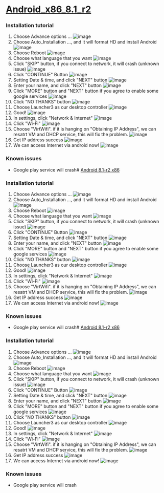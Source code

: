 # [Android_x86_8.1_r2](http://rwthaachen.dl.osdn.jp/android-x86/69704/android-x86-8.1-r2.iso)
### Installation tutorial
1. Choose Advance options ...
![image](https://github.com)
2. Choose Auto_Installation ..., and it will format HD and install Android
![image](https://github.com)
3. Choose Reboot
![image](https://github.com)
4. Choose what language that you want
![image](https://github.com)
5. Click "SKIP" button, if you connect to network, it will crash (unknown issue)
![image](https://github.com)
6. Click "CONTINUE" Button
![image](https://github.com)
7. Setting Date & time, and click "NEXT" button
![image](https://github.com)
8. Enter your name, and click "NEXT" button
![image](https://github.com)
9. Click "MORE" button and "NEXT" button if you agree to enable some google services
![image](https://github.com)
10. Click "NO THANKS" button
![image](https://github.com)
11. Choose Launcher3 as our desktop controller
![image](https://github.com)
12. Good!
![image](https://github.com)
13. In settings, click "Network & Internet"
![image](https://github.com)
14. Click "Wi-Fi"
![image](https://github.com)
15. Choose "VirtWifi". if it is hanging on "Obtaining IP Address", we can resatrt VM and DHCP service, this will fix the problem.
![image](https://github.com)
16. Get IP address success
![image](https://github.com)
17. We can access Internet via android now!
![image](https://github.com)
### Known issues
* Google play service will crash# [Android 8.1-r2 x86](http://rwthaachen.dl.osdn.jp/android-x86/69704/android-x86-8.1-r2.iso)
### Installation tutorial
1. Choose Advance options ...
![image](https://github.com)
2. Choose Auto_Installation ..., and it will format HD and install Android
![image](https://github.com)
3. Choose Reboot
![image](https://github.com)
4. Choose what language that you want
![image](https://github.com)
5. Click "SKIP" button, if you connect to network, it will crash (unknown issue)
![image](https://github.com)
6. Click "CONTINUE" Button
![image](https://github.com)
7. Setting Date & time, and click "NEXT" button
![image](https://github.com)
8. Enter your name, and click "NEXT" button
![image](https://github.com)
9. Click "MORE" button and "NEXT" button if you agree to enable some google services
![image](https://github.com)
10. Click "NO THANKS" button
![image](https://github.com)
11. Choose Launcher3 as our desktop controller
![image](https://github.com)
12. Good!
![image](https://github.com)
13. In settings, click "Network & Internet"
![image](https://github.com)
14. Click "Wi-Fi"
![image](https://github.com)
15. Choose "VirtWifi". if it is hanging on "Obtaining IP Address", we can resatrt VM and DHCP service, this will fix the problem.
![image](https://github.com)
16. Get IP address success
![image](https://github.com)
17. We can access Internet via android now!
![image](https://github.com)
### Known issues
* Google play service will crash# [Android 8.1-r2 x86](http://rwthaachen.dl.osdn.jp/android-x86/69704/android-x86-8.1-r2.iso)
### Installation tutorial
1. Choose Advance options ...
![image](https://github.com)
2. Choose Auto_Installation ..., and it will format HD and install Android
![image](https://github.com)
3. Choose Reboot
![image](https://github.com)
4. Choose what language that you want
![image](https://github.com)
5. Click "SKIP" button, if you connect to network, it will crash (unknown issue)
![image](https://github.com)
6. Click "CONTINUE" Button
![image](https://github.com)
7. Setting Date & time, and click "NEXT" button
![image](https://github.com)
8. Enter your name, and click "NEXT" button
![image](https://github.com)
9. Click "MORE" button and "NEXT" button if you agree to enable some google services
![image](https://github.com)
10. Click "NO THANKS" button
![image](https://github.com)
11. Choose Launcher3 as our desktop controller
![image](https://github.com)
12. Good!
![image](https://github.com)
13. In settings, click "Network & Internet"
![image](https://github.com)
14. Click "Wi-Fi"
![image](https://github.com)
15. Choose "VirtWifi". if it is hanging on "Obtaining IP Address", we can resatrt VM and DHCP service, this will fix the problem.
![image](https://github.com)
16. Get IP address success
![image](https://github.com)
17. We can access Internet via android now!
![image](https://github.com)
### Known issues
* Google play service will crash
